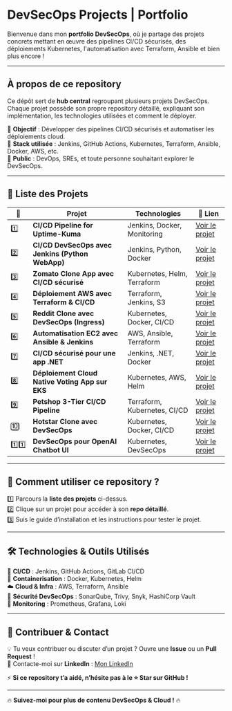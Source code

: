 # DevSecOps Projects | Portfolio  

Bienvenue dans mon **portfolio DevSecOps**, où je partage des projets concrets mettant en œuvre des pipelines CI/CD sécurisés, des déploiements Kubernetes, l'automatisation avec Terraform, Ansible et bien plus encore !  

---

## **À propos de ce repository**  

Ce dépôt sert de **hub central** regroupant plusieurs projets DevSecOps. Chaque projet possède son propre repository détaillé, expliquant son implémentation, les technologies utilisées et comment le déployer.  

🔹 **Objectif** : Développer des pipelines CI/CD sécurisés et automatiser les déploiements cloud.  
🔹 **Stack utilisée** : Jenkins, GitHub Actions, Kubernetes, Terraform, Ansible, Docker, AWS, etc.  
🔹 **Public** : DevOps, SREs, et toute personne souhaitant explorer le DevSecOps.  

---

## 📂 **Liste des Projets**  

| 🔢 |  Projet |  Technologies | 🔗 Lien |
|----|---------|---------------|--------|
| 1️⃣ | **CI/CD Pipeline for Uptime-Kuma** | Jenkins, Docker, Monitoring | [Voir le projet](https://lnkd.in/d-AMpA_R) |
| 2️⃣ | **CI/CD DevSecOps avec Jenkins (Python WebApp)** | Jenkins, Python, Docker | [Voir le projet](https://lnkd.in/dpfSnrrc) |
| 3️⃣ | **Zomato Clone App avec CI/CD sécurisé** | Kubernetes, Helm, Terraform | [Voir le projet](https://lnkd.in/dquyVMAH) |
| 4️⃣ | **Déploiement AWS avec Terraform & CI/CD** | Terraform, Jenkins, S3 | [Voir le projet](https://lnkd.in/da4nubRY) |
| 5️⃣ | **Reddit Clone avec DevSecOps (Ingress)** | Kubernetes, Docker, CI/CD | [Voir le projet](https://lnkd.in/djiKd4aA) |
| 6️⃣ | **Automatisation EC2 avec Ansible & Jenkins** | AWS, Ansible, Terraform | [Voir le projet](https://lnkd.in/d9iRgBtu) |
| 7️⃣ | **CI/CD sécurisé pour une app .NET** | Jenkins, .NET, Docker | [Voir le projet](https://lnkd.in/d6mpa4fM) |
| 8️⃣ | **Déploiement Cloud Native Voting App sur EKS** | Kubernetes, AWS, Helm | [Voir le projet](https://lnkd.in/dUnhUMge) |
| 9️⃣ | **Petshop 3-Tier CI/CD Pipeline** | Terraform, Kubernetes, CI/CD | [Voir le projet](https://lnkd.in/dFrFM422) |
| 🔟 | **Hotstar Clone avec DevSecOps** | Kubernetes, Docker, CI/CD | [Voir le projet](https://lnkd.in/dU7aswYb) |
| 1️⃣1️⃣ | **DevSecOps pour OpenAI Chatbot UI** | Kubernetes, DevSecOps | [Voir le projet](https://lnkd.in/d3aQy5af) |

---

## 📌 **Comment utiliser ce repository ?**  

1️⃣ Parcours la **liste des projets** ci-dessus.  
2️⃣ Clique sur un projet pour accéder à son **repo détaillé**.  
3️⃣ Suis le guide d’installation et les instructions pour tester le projet.  

---

## 🛠️ **Technologies & Outils Utilisés**  

🚀 **CI/CD** : Jenkins, GitHub Actions, GitLab CI/CD  
🐳 **Containerisation** : Docker, Kubernetes, Helm  
☁️ **Cloud & Infra** : AWS, Terraform, Ansible  
🔐 **Sécurité DevSecOps** : SonarQube, Trivy, Snyk, HashiCorp Vault  
📜 **Monitoring** : Prometheus, Grafana, Loki  

---

## 📢 **Contribuer & Contact**  

💡 Tu veux contribuer ou discuter d’un projet ? Ouvre une **Issue** ou un **Pull Request** !  
📧 Contacte-moi sur **LinkedIn** : [Mon LinkedIn](www.linkedin.com/in/harold-ouete-9a245a132)
 

⚡ **Si ce repository t’a aidé, n’hésite pas à le ⭐ Star sur GitHub !**  

---

🔥 **Suivez-moi pour plus de contenu DevSecOps & Cloud !** 🔥  

